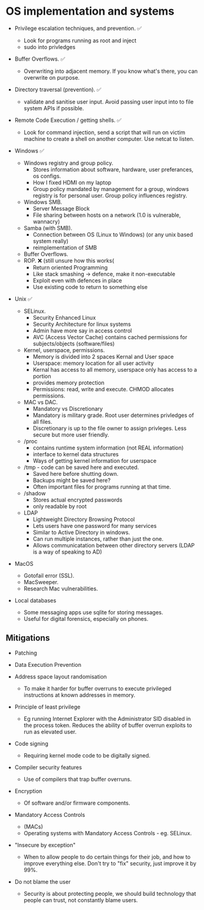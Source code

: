 # OS implementation and systems

- Privilege escalation techniques, and prevention. ✅
	- Look for programs running as root and inject
	- sudo into privledges 
- Buffer Overflows. ✅
	- Overwriting into adjacent memory. If you know what's there, you can overwrite on purpose. 
- Directory traversal (prevention). ✅
	- validate and sanitise user input. Avoid passing user input into to file system APIs if possible. 
- Remote Code Execution / getting shells. ✅
	- Look for command injection, send a script that will run on victim machine to create a shell on another computer. Use netcat to listen. 

- Windows ✅
	- Windows registry and group policy. 
		- Stores information about software, hardware, user preferances, os configs.
		- How I fixed HDMI on my laptop
		- Group policy mandated by management for a group, windows registry is for personal user. Group policy influences registry.
	- Windows SMB. 
		- Server Message Block
		- File sharing between hosts on a network (1.0 is vulnerable, wannacry)
	- Samba (with SMB).
		- Connection between OS (Linux to Windows) (or any unix based system really)
		- reimplementation of SMB	
	- Buffer Overflows. 
	- ROP. ❌ (still unsure how this works(
		- Return oriented Programming
		- Like stack smashing -> defence, make it non-executable
		- Exploit even with defences in place
		- Use existing code to return to something else

- Unix ✅
	- SELinux.
		- Security Enhanced Linux
		- Security Architecture for linux systems
		- Admin have more say in access control
		- AVC (Access Vector Cache) contains cached permissions for subjects/objects (software/files)	
	- Kernel, userspace, permissions.
		- Memory is divided into 2 spaces Kernal and User space
		- Userspace: memory location for all user activity
		- Kernal has access to all memory, userspace only has access to a portion
		- provides memory protection
		- Permissions: read, write and execute. CHMOD allocates permissions. 
	- MAC vs DAC.
		- Mandatory vs Discretionary
		- Mandatory is military grade. Root user determines privledges of all files.
		- Discretionary is up to the file owner to assign privleges. Less secure but more user friendly. 
	- /proc
		- contains runtime system information (not REAL information)
		- interface to kernel data structures
		- Ways of getting kernel information for userspace
	- /tmp - code can be saved here and executed.
		- Saved here before shutting down.
		- Backups might be saved here?
		- Often important files for programs running at that time.
	- /shadow 
		- Stores actual encrypted passwords
		- only readable by root
	- LDAP 
		- Lightweight Directory Browsing Protocol
		- Lets users have one password for many services
		- Similar to Active Directory in windows.
		- Can run multiple instances, rather than just the one.
		- Allows communicatation between other directory servers (LDAP is a way of speaking to AD)

- MacOS
	- Gotofail error (SSL).
	- MacSweeper.
	- Research Mac vulnerabilities.

- Local databases
	- Some messaging apps use sqlite for storing messages.
	- Useful for digital forensics, especially on phones.

## Mitigations 
- Patching 
- Data Execution Prevention

- Address space layout randomisation
	- To make it harder for buffer overruns to execute privileged instructions at known addresses in memory.

- Principle of least privilege
	- Eg running Internet Explorer with the Administrator SID disabled in the process token. Reduces the ability of buffer overrun exploits to run as elevated user.

- Code signing
	- Requiring kernel mode code to be digitally signed.

- Compiler security features
	- Use of compilers that trap buffer overruns.

- Encryption
	- Of software and/or firmware components.

- Mandatory Access Controls
	- (MACs)
	- Operating systems with Mandatory Access Controls - eg. SELinux.

- "Insecure by exception"
	- When to allow people to do certain things for their job, and how to improve everything else. Don't try to "fix" security, just improve it by 99%.

- Do not blame the user
	- Security is about protecting people, we should build technology that people can trust, not constantly blame users. 
